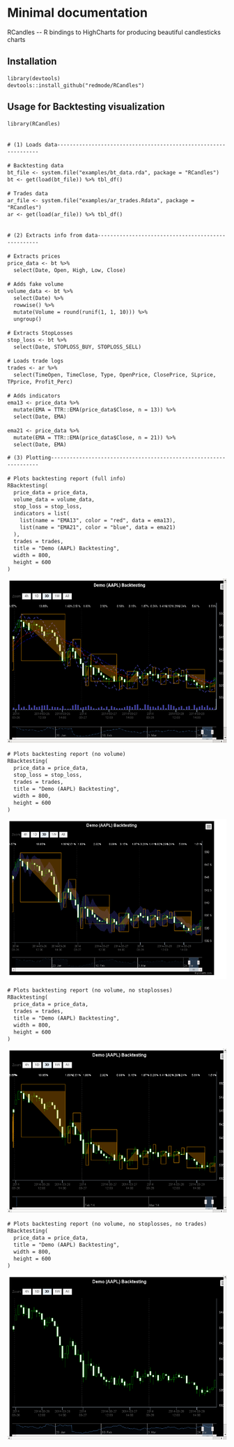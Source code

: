 # Minimal documentation

RCandles -- R bindings to HighCharts for producing beautiful candlesticks charts

## Installation

```{r}
library(devtools)
devtools::install_github("redmode/RCandles")
```

## Usage for Backtesting visualization

```{r}
library(RCandles)


# (1) Loads data----------------------------------------------------------------

# Backtesting data
bt_file <- system.file("examples/bt_data.rda", package = "RCandles")
bt <- get(load(bt_file)) %>% tbl_df()

# Trades data
ar_file <- system.file("examples/ar_trades.Rdata", package = "RCandles")
ar <- get(load(ar_file)) %>% tbl_df()


# (2) Extracts info from data---------------------------------------------------

# Extracts prices
price_data <- bt %>%
  select(Date, Open, High, Low, Close)

# Adds fake volume
volume_data <- bt %>%
  select(Date) %>%
  rowwise() %>%
  mutate(Volume = round(runif(1, 1, 10))) %>%
  ungroup()

# Extracts StopLosses
stop_loss <- bt %>%
  select(Date, STOPLOSS_BUY, STOPLOSS_SELL)

# Loads trade logs
trades <- ar %>%
  select(TimeOpen, TimeClose, Type, OpenPrice, ClosePrice, SLprice, TPprice, Profit_Perc)
  
# Adds indicators
ema13 <- price_data %>%
  mutate(EMA = TTR::EMA(price_data$Close, n = 13)) %>%
  select(Date, EMA)

ema21 <- price_data %>%
  mutate(EMA = TTR::EMA(price_data$Close, n = 21)) %>%
  select(Date, EMA)  
```  
  

```{r}
# (3) Plotting------------------------------------------------------------------

# Plots backtesting report (full info)
RBacktesting(
  price_data = price_data,
  volume_data = volume_data,
  stop_loss = stop_loss,
  indicators = list(
    list(name = "EMA13", color = "red", data = ema13),
    list(name = "EMA21", color = "blue", data = ema21)
  ),
  trades = trades,
  title = "Demo (AAPL) Backtesting",
  width = 800,
  height = 600
)
```

![](inst/images/backtesting_1.png)


```{r}
# Plots backtesting report (no volume)
RBacktesting(
  price_data = price_data,
  stop_loss = stop_loss,
  trades = trades,
  title = "Demo (AAPL) Backtesting",
  width = 800,
  height = 600
)
```

![](inst/images/backtesting_2.png)

```{r}
# Plots backtesting report (no volume, no stoplosses)
RBacktesting(
  price_data = price_data,
  trades = trades,
  title = "Demo (AAPL) Backtesting",
  width = 800,
  height = 600
)
```

![](inst/images/backtesting_3.png)

```{r}
# Plots backtesting report (no volume, no stoplosses, no trades)
RBacktesting(
  price_data = price_data,
  title = "Demo (AAPL) Backtesting",
  width = 800,
  height = 600
)  
```

![](inst/images/backtesting_4.png)


